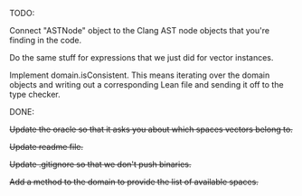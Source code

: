 TODO:


Connect "ASTNode" object to the Clang AST node objects that you're
finding in the code.

Do the same stuff for expressions that we just did for vector instances.

Implement domain.isConsistent. This means iterating over the domain objects and writing out a corresponding Lean file and sending it off to the type checker.


DONE:

~~Update the oracle so that it asks you about which spaces vectors belong to.~~

~~Update readme file.~~

~~Update .gitignore so that we don't push binaries.~~

~~Add a method to the domain to provide the list of available spaces.~~

